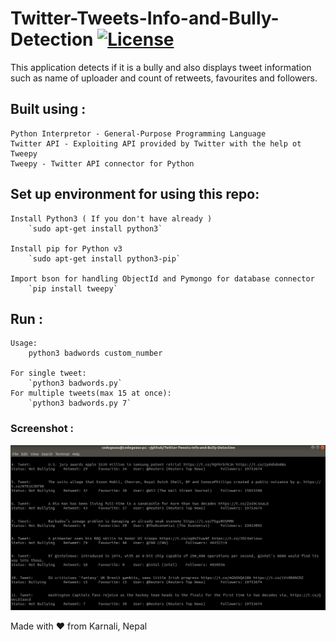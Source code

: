 # Twitter-Tweets-Info-and-Bully-Detection [![License](http://img.shields.io/:license-mit-blue.svg?style=flat-square)](https://github.com/CoolBoi567/Twitter-Tweets-Info-and-Bully-Detection/blob/master/LICENSE)

This application detects if it is a bully and also displays tweet information such as name of uploader and count of retweets, favourites and followers.


## Built using :

	Python Interpretor - General-Purpose Programming Language
	Twitter API - Exploiting API provided by Twitter with the help ot Tweepy
	Tweepy - Twitter API connector for Python


## Set up environment for using this repo:

	Install Python3 ( If you don't have already )
		`sudo apt-get install python3`
		
	Install pip for Python v3
		`sudo apt-get install python3-pip`
			
	Import bson for handling ObjectId and Pymongo for database connector
		`pip install tweepy`
		

## Run :
	Usage:
		python3 badwords custom_number
		
	For single tweet:
		`python3 badwords.py`
	For multiple tweets(max 15 at once):
		`python3 badwords.py 7`

### Screenshot :

![Screenshot of the Output](https://github.com/CoolBoi567/Twitter-Tweets-Info-and-Bully-Detection/blob/master/screenshot.png?raw=true "Screenshot of Output")


Made with ❤️ from Karnali, Nepal
